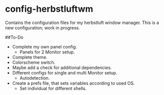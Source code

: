 # config-herbstluftwm
Contains the configuration files for my herbstluft window manager.
This is a new configuration; work in progress.
 
 
 
##To-Do
* Complete my own panel config.
  * Panels for 2 Monitor setup.
* Complete theme.
* Colorscheme switch.
* Maybe add a check for additional dependencies.
* Different configs for single and multi Monitor setup.
  * Autodetection.
* Create a prefs file, that sets variables according to used OS.
  * Set individual for different shells.
